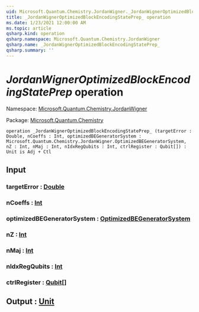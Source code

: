 ```yaml
---
uid: Microsoft.Quantum.Chemistry.JordanWigner._JordanWignerOptimizedBlockEncodingStatePrep_
title: _JordanWignerOptimizedBlockEncodingStatePrep_ operation
ms.date: 1/23/2021 12:00:00 AM
ms.topic: article
qsharp.kind: operation
qsharp.namespace: Microsoft.Quantum.Chemistry.JordanWigner
qsharp.name: _JordanWignerOptimizedBlockEncodingStatePrep_
qsharp.summary: ''
---
```


# _JordanWignerOptimizedBlockEncodingStatePrep_ operation

Namespace: [Microsoft.Quantum.Chemistry.JordanWigner](xref:Microsoft.Quantum.Chemistry.JordanWigner)

Package: [Microsoft.Quantum.Chemistry](https://nuget.org/packages/Microsoft.Quantum.Chemistry)




```qsharp
operation _JordanWignerOptimizedBlockEncodingStatePrep_ (targetError : Double, nCoeffs : Int, optimizedBEGeneratorSystem : Microsoft.Quantum.Chemistry.JordanWigner.OptimizedBEGeneratorSystem, nZ : Int, nMaj : Int, nIdxRegQubits : Int, ctrlRegister : Qubit[]) : Unit is Adj + Ctl
```


## Input

### targetError : [Double](xref:microsoft.quantum.lang-ref.double)




### nCoeffs : [Int](xref:microsoft.quantum.lang-ref.int)




### optimizedBEGeneratorSystem : [OptimizedBEGeneratorSystem](xref:Microsoft.Quantum.Chemistry.JordanWigner.OptimizedBEGeneratorSystem)




### nZ : [Int](xref:microsoft.quantum.lang-ref.int)




### nMaj : [Int](xref:microsoft.quantum.lang-ref.int)




### nIdxRegQubits : [Int](xref:microsoft.quantum.lang-ref.int)




### ctrlRegister : [Qubit](xref:microsoft.quantum.lang-ref.qubit)[]





## Output : [Unit](xref:microsoft.quantum.lang-ref.unit)

